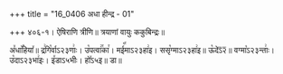 +++
title = "16_0406 अधा हीन्द्र - 01"

+++
४०६-१। ऐषिराणि त्रीणि॥ त्रयाणां वायुः ककुबिन्द्रः॥

अ꣤धा꣥꣯हिया꣤॥ द्र꣢गि꣡र्वाऽ२३णाः꣢। उ꣡पत्वा꣢꣯का꣯। मई꣡꣯माऽ२३हा꣢इ। ससृ꣡ग्माऽ२३हा꣢इ॥ ऊ꣡देऽ᳒२᳒॥ वग्मा꣡ऽ२३न्ताः꣢। उ꣡दाऽ२३भा꣢इः। इ꣤डाऽ५भीः। हो꣤ऽ५इ॥ डा॥